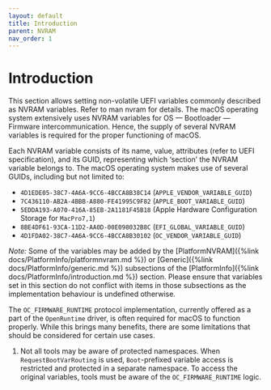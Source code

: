 ```yaml
---
layout: default
title: Introduction
parent: NVRAM
nav_order: 1
---
```


# Introduction

This section allows setting non-volatile UEFI variables commonly described as NVRAM variables. Refer to man nvram for details. The macOS operating system extensively uses NVRAM variables for OS — Bootloader — Firmware intercommunication. Hence, the supply of several NVRAM variables is required for the proper functioning of macOS.

Each NVRAM variable consists of its name, value, attributes (refer to UEFI specification), and its GUID, representing which ‘section’ the NVRAM variable belongs to. The macOS operating system makes use of several GUIDs, including but not limited to:

- `4D1EDE05-38C7-4A6A-9CC6-4BCCA8B38C14` (`APPLE_VENDOR_VARIABLE_GUID`)
- `7C436110-AB2A-4BBB-A880-FE41995C9F82` (`APPLE_BOOT_VARIABLE_GUID`)
- `5EDDA193-A070-416A-85EB-2A1181F45B18` (Apple Hardware Configuration Storage for `MacPro7,1`)
- `8BE4DF61-93CA-11D2-AA0D-00E098032B8C` (`EFI_GLOBAL_VARIABLE_GUID`)
- `4D1FDA02-38C7-4A6A-9CC6-4BCCA8B30102` (`OC_VENDOR_VARIABLE_GUID`)

_Note:_ Some of the variables may be added by the [PlatformNVRAM]({%link docs/PlatformInfo/platformnvram.md %}) or [Generic]({%link docs/PlatformInfo/generic.md %}) subsections of the [PlatformInfo]({%link docs/PlatformInfo/introduction.md %}) section. Please ensure that variables set in this section do not conflict with items in those subsections as the implementation behaviour is undefined otherwise.

The `OC_FIRMWARE_RUNTIME` protocol implementation, currently offered as a part of the `OpenRuntime` driver, is often required for macOS to function properly. While this brings many benefits, there are some limitations that should be considered for certain use cases.

1. Not all tools may be aware of protected namespaces. When `RequestBootVarRouting` is used, `Boot`-prefixed variable access is restricted and protected in a separate namespace. To access the original variables, tools must be aware of the `OC_FIRMWARE_RUNTIME` logic.